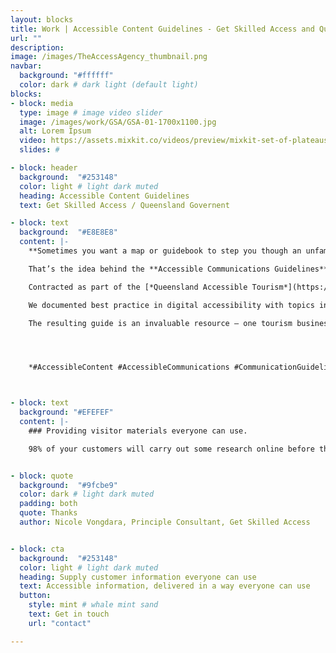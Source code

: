 ```yaml
---
layout: blocks
title: Work | Accessible Content Guidelines - Get Skilled Access and Queensland Government | The Access Agency
url: ""
description:
image: /images/TheAccessAgency_thumbnail.png
navbar:
  background: "#ffffff"
  color: dark # dark light (default light)
blocks:
- block: media
  type: image # image video slider
  image: /images/work/GSA/GSA-01-1700x1100.jpg
  alt: Lorem Ipsum
  video: https://assets.mixkit.co/videos/preview/mixkit-set-of-plateaus-seen-from-the-heights-in-a-sunset-26070-large.mp4
  slides: #

- block: header
  background:  "#253148"
  color: light # light dark muted
  heading: Accessible Content Guidelines
  text: Get Skilled Access / Queensland Governent

- block: text
  background:  "#E8E8E8"
  content: |-
    **Sometimes you want a map or guidebook to step you though an unfamiliar or complex topic.**

    That’s the idea behind the **Accessible Communications Guidelines** we created for local government agencies (LGAs) on behalf of [*Get Skilled Access*](https://getskilledaccess.com.au/).

    Contracted as part of the [*Queensland Accessible Tourism*](https://teq.queensland.com/au/en/industry/what-we-do/cruise_indigenous_nature_tourism/accessible-tourism) project, we provided a 50-page document outlining accessibility principles and considerations in simple terms.

    We documented best practice in digital accessibility with topics including communications workflow, producing accessible articles, undertaking a video and audio content, accessible publishing and reviewing content for good access.

    The resulting guide is an invaluable resource – one tourism businesses and LGAs can use to provide material for all kinds of visitors.




    *#AccessibleContent #AccessibleCommunications #CommunicationGuidelines*



- block: text
  background: "#EFEFEF"
  content: |-
    ### Providing visitor materials everyone can use.

    98% of your customers will carry out some research online before they arrange a visit. Just like physical access, when you provide information in an accessible format, all your customers benefit. Ensuring your existing and new materials are universally available means baking it into your process and aligning to best-practice. We can help.


- block: quote
  background:  "#9fcbe9"
  color: dark # light dark muted
  padding: both
  quote: Thanks
  author: Nicole Vongdara, Principle Consultant, Get Skilled Access


- block: cta
  background:  "#253148"
  color: light # light dark muted
  heading: Supply customer information everyone can use
  text: Accessible information, delivered in a way everyone can use
  button:
    style: mint # whale mint sand
    text: Get in touch
    url: "contact"

---
```

